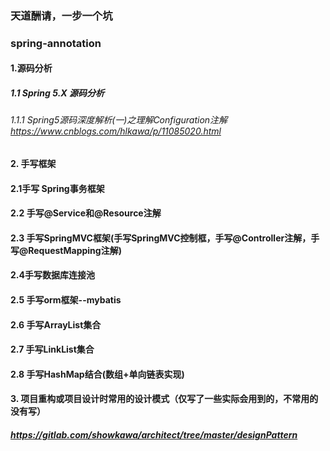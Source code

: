 ### 天道酬请，一步一个坑
### spring-annotation

#### 1.源码分析

##### 1.1 Spring 5.X 源码分析
###### 1.1.1 Spring5源码深度解析(一)之理解Configuration注解   https://www.cnblogs.com/hlkawa/p/11085020.html

#### 2. 手写框架 

#### 2.1手写 Spring事务框架

#### 2.2 手写@Service和@Resource注解

#### 2.3 手写SpringMVC框架(手写SpringMVC控制框，手写@Controller注解，手写@RequestMapping注解)

#### 2.4手写数据库连接池

#### 2.5 手写orm框架--mybatis

#### 2.6 手写ArrayList集合

#### 2.7 手写LinkList集合

#### 2.8 手写HashMap结合(数组+单向链表实现)


#### 3. 项目重构或项目设计时常用的设计模式（仅写了一些实际会用到的，不常用的没有写）

##### https://gitlab.com/showkawa/architect/tree/master/designPattern
